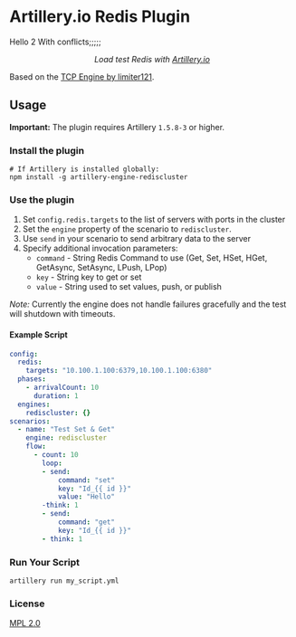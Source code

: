 # Artillery.io Redis Plugin


Hello 2 With conflicts;;;;;

<p align="center">
    <em>Load test Redis with <a href="https://artillery.io">Artillery.io</a></em>
</p>

Based on the [TCP Engine by limiter121](https://github.com/limiter121/artillery-engine-tcp).

## Usage

**Important:** The plugin requires Artillery `1.5.8-3` or higher.

### Install the plugin

```
# If Artillery is installed globally:
npm install -g artillery-engine-rediscluster
```

### Use the plugin

1. Set `config.redis.targets` to the list of servers with ports in the cluster
3. Set the `engine` property of the scenario to `rediscluster`.
4. Use `send` in your scenario to send arbitrary data to the server
5. Specify additional invocation parameters:
    - `command` - String Redis Command to use (Get, Set, HSet, HGet, GetAsync, SetAsync, LPush, LPop)
    - `key` - String key to get or set
    - `value` - String used to set values, push, or publish 

*Note:* Currently the engine does not handle failures gracefully and the test will shutdown with timeouts.

#### Example Script

```yaml
config:
  redis:
    targets: "10.100.1.100:6379,10.100.1.100:6380"
  phases:
    - arrivalCount: 10
      duration: 1
  engines:
    rediscluster: {}
scenarios:
  - name: "Test Set & Get"
    engine: rediscluster
    flow:
      - count: 10
        loop:
        - send:
            command: "set"
            key: "Id_{{ id }}"
            value: "Hello"
        -think: 1        
        - send:
            command: "get"
            key: "Id_{{ id }}"
        - think: 1  
```

### Run Your Script

```
artillery run my_script.yml
```

### License

[MPL 2.0](https://www.mozilla.org/en-US/MPL/2.0/)
